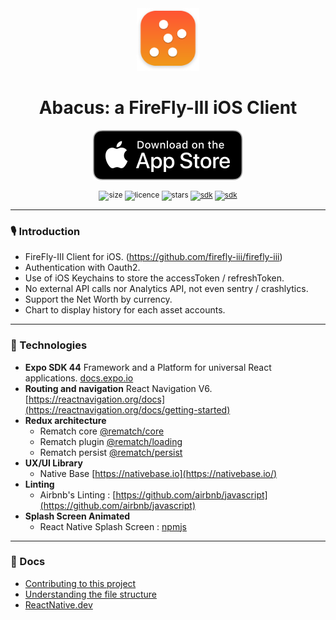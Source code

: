 
<div align="center">
  <img src="documentation/img.png" height=100 />
  <p></p>
  <h1>Abacus: a FireFly-III iOS Client</h1>
    <div>
        <a href="https://apps.apple.com/us/app/1627093491"><img src="documentation/apple.svg" /></a>
    </div>
    <p></p>
  <sup>

![size](https://img.shields.io/github/repo-size/victorbalssa/abacus?style=for-the-badge)
![licence](https://img.shields.io/github/license/victorbalssa/abacus?style=for-the-badge)
![stars](https://img.shields.io/github/stars/victorbalssa/abacus?style=for-the-badge)
[![sdk](https://img.shields.io/badge/SDK-44.0.0-blue?style=for-the-badge)](https://www.npmjs.com/package/expo)
[![sdk](https://img.shields.io/badge/PRs-welcome-brightgreen.svg?style=for-the-badge)](http://makeapullrequest.com)

  </sup>
</div>

---

### 🎙 Introduction

- FireFly-III Client for iOS. (https://github.com/firefly-iii/firefly-iii)
- Authentication with Oauth2.
- Use of iOS Keychains to store the accessToken / refreshToken.
- No external API calls nor Analytics API, not even sentry / crashlytics.
- Support the Net Worth by currency.
- Chart to display history for each asset accounts.

---

### 📡 Technologies

- __Expo SDK 44__ Framework and a Platform for universal React applications. [docs.expo.io](https://docs.expo.io/)
- __Routing and navigation__ React Navigation V6. [https://reactnavigation.org/docs](https://reactnavigation.org/docs/getting-started)
- __Redux architecture__
    - Rematch core [@rematch/core](https://github.com/rematch/rematch)
    - Rematch plugin [@rematch/loading](https://rematchjs.org/docs/plugins/loading)
    - Rematch persist [@rematch/persist](https://rematchjs.org/docs/plugins/persist)
- __UX/UI Library__
    - Native Base [https://nativebase.io](https://nativebase.io/)
- __Linting__
    - Airbnb's Linting : [https://github.com/airbnb/javascript](https://github.com/airbnb/javascript)
- __Splash Screen Animated__
    - React Native Splash Screen : [npmjs](https://www.npmjs.com/package/react-native-animated-splash-screen)
---

### 📖 Docs

- [Contributing to this project](.github/CONTRIBUTING.md)
- [Understanding the file structure](documentation/file.md)
- [ReactNative.dev](https://reactnative.dev)
